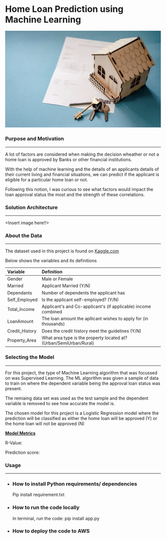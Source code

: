 # **Home Loan Prediction using Machine Learning**

![](images/home_loan.png)

<h3><b>Purpose and Motivation</b></h3>
<hr>
<p>A lot of factors are considered when making the decision wheather or not a home loan is approved by Banks or other financial institutions. 
</p>

<p>With the help of machine learning and the details of an applicants details of their current living and financial situations, we can predict if the applicant is eligible for a particular home loan or not.</p>

<p>Following this notion, I was curious to see what factors would impact the loan approval status the most and the strength of these correlations.</p>


<h3><b>Solution Architecture</b></h3>
<hr>

<Insert image here!!>



<h3><b>About the Data</b></h3>
<hr>
<p>The dataset used in this project is found on <a href="https://www.kaggle.com/">Kaggle.com</a></p>
<p>Below shows the variables and its definitions</p>

Variable|Definition|
|:----------|:----------|
|Gender|Male or Female|
|Married|Applicant Married (Y/N)|
|Dependants|Number of dependents the applicant has|
|Self_Employed|Is the applicant self-employed? (Y/N)|
|Total_Income|Applicant's and Co-applicant's (if applicable) income combined| 
|LoanAmount|The loan amount the apllicant wishes to apply for (in thousands)| 
|Credit_History|Does the credit history meet the guidelines (Y/N)|
|Property_Area|What area type is the property located at? (Urban/SemiUrban/Rural)|

<h3><b>Selecting the Model</b></h3>
<hr>
<p>For this project, the type of Machine Learning algorithm that was focussed on was Supervised Learning. The ML algorithm was given a sample of data to train on where the dependent variable being the approval loan status was present.</p>
<p>The remiaing data set was used as the test sample and the dependent variable is removed to see how accurate the model is.</p>
<p>The chosen model for this project is a Logistic Regression model where the prediction will be classified as either the home loan will be approved (Y) or the home loan will not be approved (N)

<b><u>Model Metrics</u></b>
<br>
<p>R-Value: </p>
<p>Prediction score: </p>

<h3><b>Usage</b></h3>
<hr>

* <h3>How to install Python requirements/ dependencies</h3>
  <p>Pip install requirement.txt
* <h3>How to run the code locally</h3>
  <p>In terminal, run the code: pip install app.py
* <h3>How to deploy the code to AWS</h3>
  <p>

